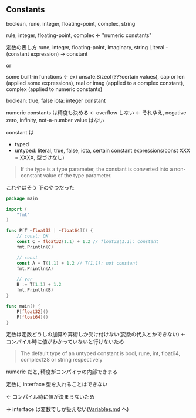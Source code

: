 ## Constants

boolean, rune, integer, floating-point, complex, string

rule, integer, floating-point, complex <- "numeric constants"

定数の表し方
rune, integer, floating-point, imaginary, string Literal - (constant expression) -> constant

or

some built-in functions <- ex) unsafe.Sizeof(???certain values), cap or len (applied some expressions), real or imag (applied to a complex constant), complex (applied to numeric constants)

boolean: true, false
iota: integer constant

numeric constants は精度も決める <- overflow しない
<- それゆえ, negative zero, infinity, not-a-number value はない

constant は

- typed
- untyped: literal, true, false, iota, certain constant expressions(const XXX = XXXX, 型づけなし)

> If the type is a type parameter, the constant is converted into a non-constant value of the type parameter.

これやばそう
下のやつだった

```go
package main

import (
	"fmt"
)

func P[T ~float32 | ~float64]() {
	// const: OK
	const C = float32(1.1) + 1.2 // float32(1.1): constant
	fmt.Println(C)

	// const
	const A = T(1.1) + 1.2 // T(1.1): not constant
	fmt.Println(A)

	// var
	B := T(1.1) + 1.2
	fmt.Println(B)
}

func main() {
	P[float32]()
	P[float64]()
}

```

定数は定数どうしの加算や算術しか受け付けない(変数の代入とかできない) <- コンパイル時に値がわかっていないと行けないため

> The default type of an untyped constant is bool, rune, int, float64, complex128 or string respectively

numeric だと, 精度がコンパイラの内部できまる

定数に interface 型を入れることはできない

<- コンパイル時に値が決まらないため

-> interface は変数でしか扱えない([Variables.md](./Variables.md) へ)
